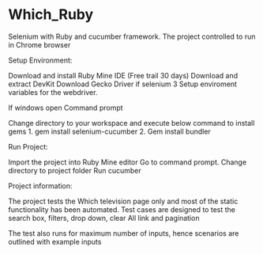 # Which_Ruby
Selenium with Ruby and cucumber framework. The project controlled to run in Chrome browser

Setup Environment:

Download and install Ruby Mine IDE (Free trail 30 days)
Download and extract DevKit
Download Gecko Driver if selenium 3
Setup enviroment variables for the webdriver.

If windows open Command prompt

Change directory to your workspace and execute below command to install gems
	1. gem install selenium-cucumber
	2. Gem install bundler


Run Project:

Import the project into Ruby Mine editor
Go to command prompt. Change directory to project folder
Run cucumber 




Project information:

The project tests the Which television page only and most of the static functionality has been automated.
Test cases are designed to test the search box, filters, drop down, clear All link and pagination

The test also runs for maximum number of inputs, hence scenarios are outlined with example inputs

